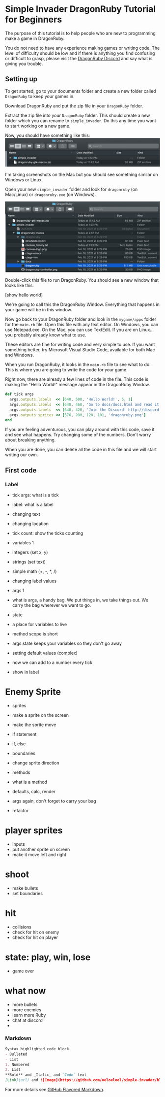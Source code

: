 # Simple Invader DragonRuby Tutorial for Beginners

The purpose of this tutorial is to help people who are new to programming make a game in DragonRuby.

You do not need to have any experience making games or writing code. The level of difficulty should be low and if there is anything you find confusing or difficult to grasp, please visit the [DragonRuby Discord](http://discord.dragonruby.com) and say what is giving you trouble.

## Setting up
To get started, go to your documents folder and create a new folder called `DragonRuby` to keep your games in.

Download DragonRuby and put the zip file in your `DragonRuby` folder. 

Extract the zip file into your `DragonRuby` folder. This should create a new folder which you can rename to `simple_invader`. Do this any time you want to start working on a new game.

Now, you should have something like this:
![Image](images/install.png) 

I'm taking screenshots on the Mac but you should see something similar on Windows or Linux.

Open your new `simple_invader` folder and look for `dragonruby` (on Mac/Linux) or `dragonruby.exe` (on Windows).

![Image](images/executable.png) 

Double-click this file to run DragonRuby. You should see a new window that looks like this:

[show hello world]

We're going to call this the DragonRuby Window. Everything that happens in your game will be in this window.

Now go back to your DragonRuby folder and look in the `mygame/apps` folder for the `main.rb` file. Open this file with any text editor. On Windows, you can use Notepad.exe. On the Mac, you can use TextEdit. If you are on Linux... you probably already know what to use.

These editors are fine for writing code and very simple to use. If you want something better, try Microsoft Visual Studio Code, available for both Mac and Windows.

When you run DragonRuby, it looks in the `main.rb` file to see what to do. This is where you are going to write the code for your game.

Right now, there are already a few lines of code in the file. This code is making the "Hello World!" message appear in the DragonRuby Window.

```ruby
def tick args
  args.outputs.labels  << [640, 500, 'Hello World!', 5, 1]
  args.outputs.labels  << [640, 460, 'Go to docs/docs.html and read it!', 5, 1]
  args.outputs.labels  << [640, 420, 'Join the Discord! http://discord.dragonruby.org', 5, 1]
  args.outputs.sprites << [576, 280, 128, 101, 'dragonruby.png']
end
```

If you are feeling adventurous, you can play around with this code, save it and see what happens. Try changing some of the numbers. Don't worry about breaking anything. 

When you are done, you can delete all the code in this file and we will start writing our own.

## First code

### Label
- tick args: what is a tick
- label: what is a label
- changing text
- changing location
- tick count: show the ticks counting

- variables 1
- integers (set x, y)
- strings (set text)
- simple math (+, -, *, /)
- changing label values

- args 1
- what is args, a handy bag. We put things in, we take things out. We carry the bag wherever we want to go.

- state
- a place for variables to live
- method scope is short
- args.state keeps your variables so they don't go away
- setting default values (complex)
- now we can add to a number every tick
- show in label

# Enemy Sprite

- sprites
- make a sprite on the screen
- make the sprite move

- if statement
- if, else
- boundaries
- change sprite direction

- methods
- what is a method
- defaults, calc, render
- args again, don't forget to carry your bag
- refactor

# player sprites

- inputs
- put another sprite on screen
- make it move left and right

# shoot

- make bullets
- set boundaries

# hit

- collisions
- check for hit on enemy
- check for hit on player

# state: play, win, lose
- game over

# what now
- more bullets
- more enemies
- learn more Ruby
- chat at discord
- 


















### Markdown



```markdown
Syntax highlighted code block
- Bulleted
- List
1. Numbered
2. List
**Bold** and _Italic_ and `Code` text
[Link](url) and ![Image](https://github.com/oeloeloel/simple-invader/blob/main/docs/images/install.png?raw=true)
```
For more details see [GitHub Flavored Markdown](https://guides.github.com/features/mastering-markdown/).


